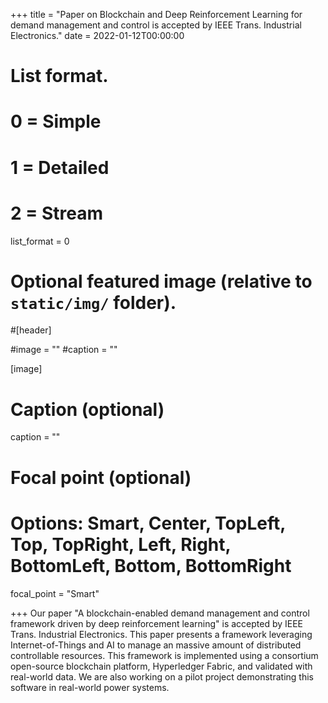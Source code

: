 +++
title = "Paper on Blockchain and Deep Reinforcement Learning for demand management and control is accepted by IEEE Trans. Industrial Electronics."
date = 2022-01-12T00:00:00

# List format.
#   0 = Simple
#   1 = Detailed
#   2 = Stream
list_format = 0

# Optional featured image (relative to `static/img/` folder).
#[header]

#image = ""
#caption = ""

[image]
  # Caption (optional)
  caption = ""
  
  # Focal point (optional)
  # Options: Smart, Center, TopLeft, Top, TopRight, Left, Right, BottomLeft, Bottom, BottomRight
  focal_point = "Smart"

+++
Our paper "A blockchain-enabled demand management and control framework driven by deep reinforcement learning" is accepted by IEEE Trans. Industrial Electronics. This paper presents a framework leveraging Internet-of-Things and AI to manage an massive amount of distributed controllable resources. This framework is implemented using a consortium open-source blockchain platform, Hyperledger Fabric, and validated with real-world data. We are also working on a pilot project demonstrating this software in real-world power systems.

